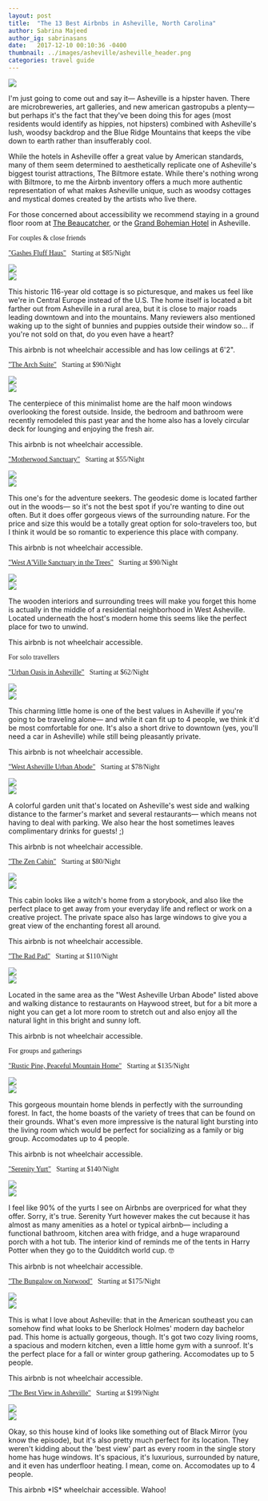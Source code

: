 ```yaml
---
layout: post
title:  "The 13 Best Airbnbs in Asheville, North Carolina"
author: Sabrina Majeed
author_ig: sabrinasans
date:   2017-12-10 00:10:36 -0400
thumbnail: ../images/asheville/asheville_header.png
categories: travel guide
---
```


![](../images/asheville/asheville_header.png)

 <P>I'm just going to come out and say it— Asheville is a hipster haven. There are microbreweries, art galleries, and new american gastropubs a plenty— but perhaps it's the fact that they've been doing this for ages (most residents would identify as hippies, not hipsters) combined with Asheville's lush, woodsy backdrop and the Blue Ridge Mountains that keeps the vibe down to earth rather than insufferably cool. </P>

<p>While the hotels in Asheville offer a great value by American standards, many of them seem determined to aesthetically replicate one of Asheville's biggest tourist attractions, The Biltmore estate. While there's nothing wrong with Biltmore, to me the Airbnb inventory offers a much more authentic representation of what makes Asheville unique, such as woodsy cottages and mystical domes created by the artists who live there.</p>

<p>For those concerned about accessibility we recommend staying in a ground floor room at <a href="http://www.thebeaucatcher.com/">The Beaucatcher</a>, or the <a href="http://www.bohemianhotelasheville.com/">Grand Bohemian Hotel</a> in Asheville.

<p class="tc f3 pt4 lh-title" style="font-family: 'Gilroy-ExtraBold'">For couples & close friends</p>

<p class="f4 pt3 lh-title" style="font-family: 'Gilroy-ExtraBold'"><a href="https://www.airbnb.com/rooms/18151750?location=Asheville%2C%20NC%2C%20United%20States&s=ff_3BGyk" target="_blank" class="link underline-hover orange">"Gashes Fluff Haus"</a><span class="f5 light-silver">&nbsp; &nbsp;Starting at $85/Night</span></p>
<div class="fl w-100 w-50-ns pr1-ns mb1 mb0-ns">
<img src="../images/asheville/gashes1.png">
</div>
<div class="fl w-100 w-50-ns pl1-ns mb3">
<img src="../images/asheville/gashes2.png">
</div>
<p>This historic 116-year old cottage is so picturesque, and makes us feel like we're in Central Europe instead of the U.S. The home itself is located a bit farther out from Asheville in a rural area, but it is close to major roads leading downtown and into the mountains. Many reviewers also mentioned waking up to the sight of bunnies and puppies outside their window so... if you're not sold on that, do you even have a heart?</P>
<p class="f6 i light-silver">This airbnb is not wheelchair accessible and has low ceilings at 6'2".</p>

<p class="f4 pt3 lh-title" style="font-family: 'Gilroy-ExtraBold'"><a href="https://www.airbnb.com/rooms/10900676?location=Asheville%2C%20NC%2C%20United%20States&s=ff_3BGyk" target="_blank" class="link underline-hover orange">"The Arch Suite"</a><span class="f5 light-silver">&nbsp; &nbsp;Starting at $90/Night</span></p>
<div class="fl w-100 w-50-ns pr1-ns mb1 mb0-ns">
<img src="../images/asheville/dome1.png">
</div>
<div class="fl w-100 w-50-ns pl1-ns mb3">
<img src="../images/asheville/dome2.png">
</div>
<p>The centerpiece of this minimalist home are the half moon windows overlooking the forest outside. Inside, the bedroom and bathroom were recently remodeled this past year and the home also has a lovely circular deck for lounging and enjoying the fresh air.</p>
<p class="f6 i light-silver">This airbnb is not wheelchair accessible.</p>

<p id="anchor" class="f4 pt3 lh-title" style="font-family: 'Gilroy-ExtraBold'"><a href="https://www.airbnb.com/rooms/14690762?location=Asheville%2C%20NC%2C%20United%20States&s=ff_3BGyk" target="_blank" class="link underline-hover orange">"Motherwood Sanctuary"</a><span class="f5 light-silver">&nbsp; &nbsp;Starting at $55/Night</span></p>
<div class="fl w-100 w-50-ns pr1-ns mb1 mb0-ns">
<img src="../images/asheville/motherwood1.png">
</div>
<div class="fl w-100 w-50-ns pl1-ns mb3">
<img src="../images/asheville/motherwood2.png">
</div>
<p>This one's for the adventure seekers. The geodesic dome is located farther out in the woods— so it's not the best spot if you're wanting to dine out often. But it does offer gorgeous views of the surrounding nature. For the price and size this would be a totally great option for solo-travelers too, but I think it would be so romantic to experience this place with company.</p>
<p class="f6 i light-silver">This airbnb is not wheelchair accessible.</p>

<p class="f4 pt3 lh-title" style="font-family: 'Gilroy-ExtraBold'"><a href="https://www.airbnb.com/rooms/881707?location=Asheville%2C%20NC%2C%20United%20States&s=ff_3BGyk" target="_blank" class="link underline-hover orange">"West A'Ville Sanctuary in the Trees"</a><span class="f5 light-silver">&nbsp; &nbsp;Starting at $90/Night</span></p>
<div class="fl w-100 w-50-ns pr1-ns mb1 mb0-ns">
<img src="../images/asheville/sanctuary1.png">
</div>
<div class="fl w-100 w-50-ns pl1-ns mb3">
<img src="../images/asheville/sanctuary2.png">
</div>
<p>The wooden interiors and surrounding trees will make you forget this home is actually in the middle of a residential neighborhood in West Asheville. Located underneath the host's modern home this seems like the perfect place for two to unwind.</p>
<p class="f6 i light-silver">This airbnb is not wheelchair accessible.</p>

<p class="tc f3 pt4 lh-title" style="font-family: 'Gilroy-ExtraBold'">For solo travellers</p>

<p class="f4 pt3 lh-title" style="font-family: 'Gilroy-ExtraBold'"><a href="https://www.airbnb.com/rooms/17787933?location=Asheville%2C%20NC%2C%20United%20States&s=ff_3BGyk" target="_blank" class="link underline-hover orange">"Urban Oasis in Asheville"</a><span class="f5 light-silver">&nbsp; &nbsp;Starting at $62/Night</span></p>
<div class="fl w-100 w-50-ns pr1-ns mb1 mb0-ns">
<img src="../images/asheville/urban1.png">
</div>
<div class="fl w-100 w-50-ns pl1-ns mb3">
<img src="../images/asheville/urban2.png">
</div>
<p>This charming little home is one of the best values in Asheville if you're going to be traveling alone— and while it can fit up to 4 people, we think it'd be most comfortable for one. It's also a short drive to downtown (yes, you'll need a car in Asheville) while still being pleasantly private.</p>
<p class="f6 i light-silver">This airbnb is not wheelchair accessible.</p>

<p class="f4 pt3 lh-title" style="font-family: 'Gilroy-ExtraBold'"><a href="https://www.airbnb.com/rooms/14857013?location=Asheville%2C%20NC%2C%20United%20States&s=ff_3BGyk" target="_blank" class="link underline-hover orange">"West Asheville Urban Abode"</a><span class="f5 light-silver">&nbsp; &nbsp;Starting at $78/Night</span></p>
<div class="fl w-100 w-50-ns pr1-ns mb1 mb0-ns">
<img src="../images/asheville/abode1.png">
</div>
<div class="fl w-100 w-50-ns pl1-ns mb3">
<img src="../images/asheville/abode2.png">
</div>
<p>A colorful garden unit that's located on Asheville's west side and walking distance to the farmer's market and several restaurants— which means not having to deal with parking. We also hear the host sometimes leaves complimentary drinks for guests! ;)</p>
<p class="f6 i light-silver">This airbnb is not wheelchair accessible.</p>

<p class="f4 pt3 lh-title" style="font-family: 'Gilroy-ExtraBold'"><a href="https://www.airbnb.com/rooms/13716891?location=Asheville%2C%20NC%2C%20United%20States&s=ff_3BGyk" target="_blank" class="link underline-hover orange">"The Zen Cabin"</a><span class="f5 light-silver">&nbsp; &nbsp;Starting at $80/Night</span></p>
<div class="fl w-100 w-50-ns pr1-ns mb1 mb0-ns">
<img src="../images/asheville/zen1.png">
</div>
<div class="fl w-100 w-50-ns pl1-ns mb3">
<img src="../images/asheville/zen2.png">
</div>
<P>This cabin looks like a witch's home from a storybook, and also like the perfect place to get away from your everyday life and reflect or work on a creative project. The private space also has large windows to give you a great view of the enchanting forest all around.</p>
<p class="f6 i light-silver">This airbnb is not wheelchair accessible.</p>

<p class="f4 pt3 lh-title" style="font-family: 'Gilroy-ExtraBold'"><a href="https://www.airbnb.com/rooms/6054250" target="_blank" class="link underline-hover orange">"The Rad Pad"</a><span class="f5 light-silver">&nbsp; &nbsp;Starting at $110/Night</span></p>
<div class="fl w-100 w-50-ns pr1-ns mb1 mb0-ns">
<img src="../images/asheville/radpad1.png">
</div>
<div class="fl w-100 w-50-ns pl1-ns mb3">
<img src="../images/asheville/radpad2.png">
</div>
<p>Located in the same area as the "West Asheville Urban Abode" listed above and walking distance to restaurants on Haywood street, but for a bit more a night you can get a lot more room to stretch out and also enjoy all the natural light in this bright and sunny loft.</p>
<p class="f6 i light-silver">This airbnb is not wheelchair accessible.</p>

<p class="tc f3 pt4 lh-title" style="font-family: 'Gilroy-ExtraBold'">For groups and gatherings</p>

<p class="f4 pt3 lh-title" style="font-family: 'Gilroy-ExtraBold'"><a href="https://www.airbnb.com/rooms/18256162?location=Asheville%2C%20NC%2C%20United%20States&s=ff_3BGyk" target="_blank" class="link underline-hover orange">"Rustic Pine, Peaceful Mountain Home"</a><span class="f5 light-silver">&nbsp; &nbsp;Starting at $135/Night</span></p>
<div class="fl w-100 w-50-ns pr1-ns mb1 mb0-ns">
<img src="../images/asheville/rusticpine1.png">
</div>
<div class="fl w-100 w-50-ns pl1-ns mb3">
<img src="../images/asheville/rusticpine2.png">
</div>
<P>This gorgeous mountain home blends in perfectly with the surrounding forest. In fact, the home boasts of the variety of trees that can be found on their grounds. What's even more impressive is the natural light bursting into the living room which would be perfect for socializing as a family or big group. Accomodates up to 4 people.</p>
<p class="f6 i light-silver">This airbnb is not wheelchair accessible.</p>

<p class="f4 pt3 lh-title" style="font-family: 'Gilroy-ExtraBold'"><a href="https://www.airbnb.com/rooms/9944111?location=Asheville%2C%20NC%2C%20United%20States&s=ff_3BGyk" target="_blank" class="link underline-hover orange">"Serenity Yurt"</a><span class="f5 light-silver">&nbsp; &nbsp;Starting at $140/Night</span></p>
<div class="fl w-100 w-50-ns pr1-ns mb1 mb0-ns">
<img src="../images/asheville/yurt1.png">
</div>
<div class="fl w-100 w-50-ns pl1-ns mb3">
<img src="../images/asheville/yurt2.png">
</div>
<p>I feel like 90% of the yurts I see on Airbnbs are overpriced for what they offer. Sorry, it's true. Serenity Yurt however makes the cut because it has almost as many amenities as a hotel or typical airbnb— including a functional bathroom, kitchen area with fridge, and a huge wraparound porch with a hot tub. The interior kind of reminds me of the tents in Harry Potter when they go to the Quidditch world cup. 🤓   </p>
<p class="f6 i light-silver">This airbnb is not wheelchair accessible.</p>

<p class="f4 pt3 lh-title" style="font-family: 'Gilroy-ExtraBold'"><a href="https://www.airbnb.com/rooms/16774726?location=Asheville%2C%20NC%2C%20United%20States&s=ff_3BGyk" target="_blank" class="link underline-hover orange">"The Bungalow on Norwood"</a><span class="f5 light-silver">&nbsp; &nbsp;Starting at $175/Night</span></p>
<div class="fl w-100 w-50-ns pr1-ns mb1 mb0-ns">
<img src="../images/asheville/british1.png">
</div>
<div class="fl w-100 w-50-ns pl1-ns mb3">
<img src="../images/asheville/british2.png">
</div>
<p>This is what I love about Asheville: that in the American southeast you can somehow find what looks to be Sherlock Holmes' modern day bachelor pad. This home is actually gorgeous, though. It's got two cozy living rooms, a spacious and modern kitchen, even a little home gym with a sunroof. It's the perfect place for a fall or winter group gathering. Accomodates up to 5 people.</p>
<p class="f6 i light-silver">This airbnb is not wheelchair accessible.</p>

<p class="f4 pt3 lh-title" style="font-family: 'Gilroy-ExtraBold'"><a href="https://www.airbnb.com/rooms/12363894?location=Asheville%2C%20NC%2C%20United%20States&s=ff_3BGyk" target="_blank" class="link underline-hover orange">"The Best View in Asheville"</a><span class="f5 light-silver">&nbsp; &nbsp;Starting at $199/Night</span></p>
<div class="fl w-100 w-50-ns pr1-ns mb1 mb0-ns">
<img src="../images/asheville/bestview1.png">
</div>
<div class="fl w-100 w-50-ns pl1-ns mb3">
<img src="../images/asheville/bestview2.png">
</div>
<p>Okay, so this house kind of looks like something out of Black Mirror (you know the episode), but it's also pretty much perfect for its location. They weren't kidding about the 'best view' part as every room in the single story home has huge windows. It's spacious, it's luxurious, surrounded by nature, and it even has underfloor heating. I mean, come on. Accomodates up to 4 people.</p>
<p class="f6 i light-silver">This airbnb *IS* wheelchair accessible. Wahoo!</p>
